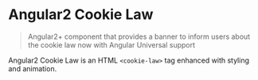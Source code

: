 # Angular2 Cookie Law

> Angular2+ component that provides a banner to inform users about the cookie law now with Angular Universal support

Angular2 Cookie Law is an HTML `<cookie-law>` tag enhanced with styling and animation.
